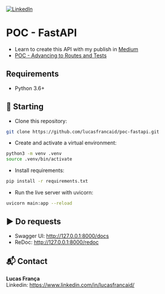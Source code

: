 [![LinkedIn][linkedin-shield]][linkedin-url]

# POC - FastAPI
- Learn to create this API with my publish in [Medium](https://medium.com/@lucasfrancaid/como-criar-uma-api-em-python-com-fastapi-e-primeiras-impress%C3%B5es-sobre-o-framework-492d9779a6ae?sk=1c4c52504129521eca69fd41a6e65023)
- [POC - Advancing to Routes and Tests](https://github.com/lucasfrancaid/poc-fastapi/tree/advancing)

## Requirements
- Python 3.6+


## 🚀 Starting
- Clone this repository:
```bash
git clone https://github.com/lucasfrancaid/poc-fastapi.git
```

- Create and activate a virtual environment:
```bash
python3 -m venv .venv
source .venv/bin/activate
```

- Install requirements:
```bash
pip install -r requirements.txt
```

- Run the live server with uvicorn:
```bash
uvicorn main:app --reload
```


## ▶️ Do requests
- Swagger UI: http://127.0.0.1:8000/docs
- ReDoc: http://127.0.0.1:8000/redoc


## 📬 Contact
<b>Lucas França</b> <br/>
Linkedin: https://www.linkedin.com/in/lucasfrancaid/

<br>

<!-- MARKDOWN LINKS & IMAGES -->
<!-- https://www.markdownguide.org/basic-syntax/#reference-style-links -->
[linkedin-shield]: https://img.shields.io/badge/-LinkedIn-black.svg?style=flat-square&logo=linkedin&colorB=555
[linkedin-url]: https://linkedin.com/in/lucasfrancaid
